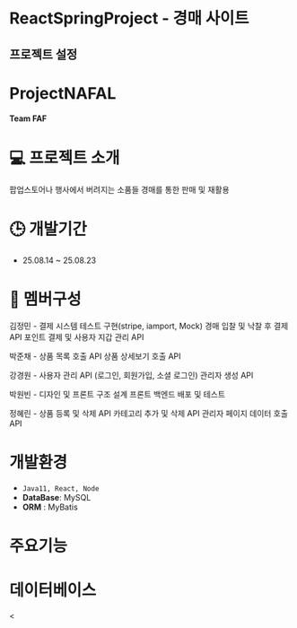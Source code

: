 # ReactSpringProject - 경매 사이트
## 프로젝트 설정


# ProjectNAFAL

#### Team FAF
# 💻 프로젝트 소개
팝업스토어나 행사에서 버려지는 소품들 경매를 통한 판매 및 재활용

# 🕒 개발기간
* 25.08.14 ~ 25.08.23

# 👥 멤버구성
김정민 -   결제 시스템 테스트 구현(stripe, iamport, Mock)
          경매 입찰 및 낙찰 후 결제 API
          포인트 결제 및 사용자 지갑 관리 API

박준채 -   상품 목록 호출 API
          상품 상세보기 호출 API
         
         
강경원 -  사용자 관리 API (로그인, 회원가입, 소셜 로그인)
          관리자 생성 API

박원빈 - 디자인 및 프론트 구조 설계
         프론트 백엔드 배포 및 테스트

정혜린 - 상품 등록 및 삭제 API
         카테고리 추가 및 삭제 API
          관리자 페이지 데이터 호출 API

# 개발환경
* `Java11, React, Node`
* **DataBase**: MySQL
* **ORM** : MyBatis

# 주요기능 








# 데이터베이스




<

